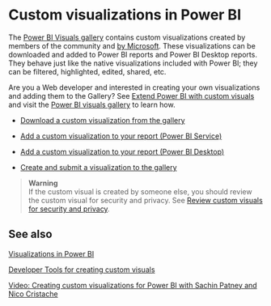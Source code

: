 <properties
   pageTitle="Custom visualizations in Power BI"
   description="Custom visualizations in Power BI"
   services="powerbi"
   documentationCenter=""
   authors="mihart"
   manager="mblythe"
   editor=""
   tags="power bi"/>

<tags
   ms.service="powerbi"
   ms.devlang="NA"
   ms.topic="article"
   ms.tgt_pltfrm="NA"
   ms.workload="powerbi"
   ms.date="12/18/2015"
   ms.author="mihart"/>

# Custom visualizations in Power BI

The [Power BI Visuals gallery](https://app.powerbi.com/visuals) contains custom visualizations created by members of the community and [by Microsoft](powerbi-custom-visuals-microsoft.md).  These visualizations can be downloaded and added to Power BI reports and Power BI Desktop reports. They behave just like the native visualizations included with Power BI; they can be filtered, highlighted, edited, shared, etc.

Are you a Web developer and interested in creating your own visualizations and adding them to the Gallery?   See [Extend Power BI with custom visuals](powerbi-custom-visuals-getting-started-with-developer-tools.md) and visit the [Power BI visuals gallery](http://app.powerbi.com/visuals?WT.mc_id=Blog_CustomVisuals) to learn how.

- [Download a custom visualization from the gallery](powerbi-custom-visuals-download-from-the-gallery.md)

- [Add a custom visualization to your report (Power BI Service)](powerbi-custom-visuals-add-to-report.md)

- [Add a custom visualization to your report (Power BI Desktop)](powerbi-custom-visuals-use.md)

- [Create and submit a visualization to the gallery](powerbi-custom-visuals-create-for-the-gallery.md)


>**Warning**  
If the custom visual is created by someone else, you should review the custom visual for security and privacy. See [Review custom visuals for security and privacy](powerbi-custom-visuals-review-for-security-and-privacy.md).

## See also

[Visualizations in Power BI](powerbi-service-visualizations-for-reports.md)

[Developer Tools for creating custom visuals](powerbi-custom-visuals-getting-started-with-developer-tools.md)

[Video: Creating custom visualizations for Power BI with Sachin Patney and Nico Cristache](https://www.youtube.com/watch?v=kULc2VbwjCc)
